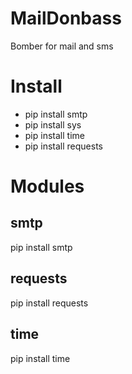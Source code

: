 # MailDonbass
Bomber for mail and sms
# Install
- pip install smtp
- pip install sys
- pip install time
- pip install requests
# Modules
## smtp
pip install smtp
## requests
pip install requests
## time
pip install time
